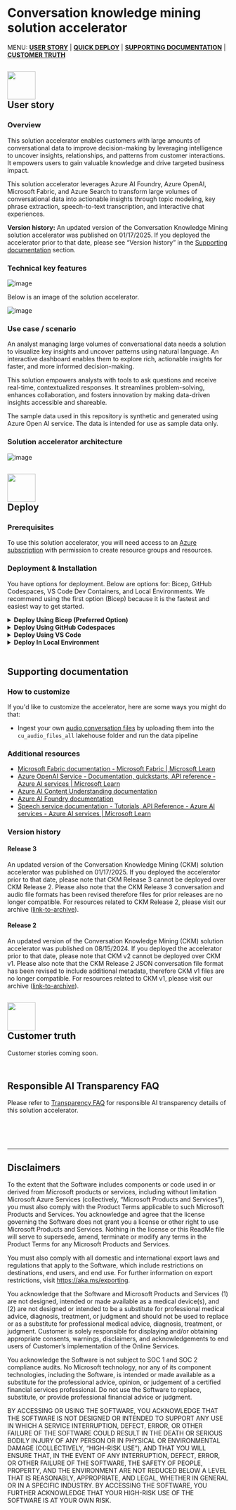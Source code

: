 # Conversation knowledge mining solution accelerator

MENU: [**USER STORY**](#user-story) \| [**QUICK DEPLOY**](#quick-deploy)  \| [**SUPPORTING DOCUMENTATION**](#supporting-documentation) \|
[**CUSTOMER TRUTH**](#customer-truth)

<h2><img src="./Documents/Images/ReadMe/userStory.png" width="64">
<br/>
User story
</h2>

### Overview

This solution accelerator enables customers with large amounts of conversational data to improve decision-making by leveraging intelligence to uncover insights, relationships, and patterns from customer interactions. It empowers users to gain valuable knowledge and drive targeted business impact. 

This solution accelerator leverages Azure AI Foundry, Azure OpenAI, Microsoft Fabric, and Azure Search to transform large volumes of conversational data into actionable insights through topic modeling, key phrase extraction, speech-to-text transcription, and interactive chat experiences.

**Version history:** An updated version of the Conversation Knowledge Mining solution accelerator was published on 01/17/2025. If you deployed the accelerator prior to that date, please see “Version history” in the [Supporting documentation](#supporting-documentation) section.

### Technical key features

![image](./Documents/Images/ReadMe/techkeyfeatures.png)

Below is an image of the solution accelerator.

![image](./Documents/Images/ReadMe/ckm-ui.png)

### Use case / scenario

An analyst managing large volumes of conversational data needs a solution to visualize key insights and uncover patterns using natural language. An interactive dashboard enables them to explore rich, actionable insights for faster, and more informed decision-making.
 
This solution empowers analysts with tools to ask questions and receive real-time, contextualized responses. It streamlines problem-solving, enhances collaboration, and fosters innovation by making data-driven insights accessible and shareable.

The sample data used in this repository is synthetic and generated using Azure Open AI service. The data is intended for use as sample data only.

### Solution accelerator architecture
![image](./Documents/Images/ReadMe/ckm-sol-arch.png)


<h2><img src="./Documents/Images/ReadMe/quickDeploy.png" width="64">
<br/>
Deploy 
</h2>

### **Prerequisites**

To use this solution accelerator, you will need access to an [Azure subscription](https://azure.microsoft.com/free/) with permission to create resource groups and resources. 

### **Deployment & Installation**
You have options for deployment. Below are options for: Bicep, GitHub Codespaces, VS Code Dev Containers, and Local Environments.
We recommend using the first option (Bicep) because it is the fastest and easiest way to get started.

<details>
  <summary><b>Deploy Using Bicep (Preferred Option)</b></summary>

### Quick Deploy (Bicep)

1. Please check the link [Azure Products by Region](https://azure.microsoft.com/en-us/explore/global-infrastructure/products-by-region/?products=all&regions=all) and choose a region where Azure AI Search, Azure OpenAI services, Azure AI Foundry Services are available. 

2. **Deploy Azure resources**  
   Click the following deployment button to create the required resources for this accelerator directly in your Azure Subscription.

   [![Deploy to Azure](https://aka.ms/deploytoazurebutton)](https://portal.azure.com/#create/Microsoft.Template/uri/https%3A%2F%2Fraw.githubusercontent.com%2Fmicrosoft%2FConversation-Knowledge-Mining-Solution-Accelerator%2Fmain%2FDeployment%2Fbicep%2Fmain.json)



   1.  Most fields will have a default name set already. You will need to update the following Azure OpenAI settings:

       -  Region - the region where the resources will be created in

       -  Solution Prefix - provide a 6 alphanumeric value that will be used to prefix resources
      
       -  Other Location - location of resources (required for Azure SQL and CosmoDB resources)
           
3.  **Create Fabric workspace**
    1.  Navigate to ([Fabric Workspace](https://app.fabric.microsoft.com/))
    2.  Click on Data Engineering experience
    3.  Click on Workspaces from left Navigation
    4.  Click on + New Workspace
        1.  Provide Name of Workspace 
        2.  Provide Description of Workspace (optional)
        3.  Click Apply
    5.  Open Workspace
    6.  Create Environment
        1.  Click ` + New Item ` (in Workspace)
        2.  Select Environment from list
        3.  Provide name for Environment and click Create
        4.  Select Public libraries in left panel
        5.  Click Add from .yml
        6.  Upload .yml from [here](./Deployment/scripts/fabric_scripts/ckm_cu_env.yml)
        7.  Click Publish
    7.  Retrieve Workspace ID from URL, refer to documentation additional assistance ([here](https://learn.microsoft.com/en-us/fabric/admin/portal-workspace#identify-your-workspace-id))

    ***Note: Wait until the Environment is finished publishing prior to proceeding witht the next steps.

4.  **Deploy Fabric resources and artifacts**
    1.   Navigate to ([Azure Portal](https://portal.azure.com/))
    2.   Click on Azure Cloud Shell in the top right of navigation Menu (add image)
    3.   Run the run the following commands:  
         1.   ```az login``` ***Follow instructions in Azure Cloud Shell for login instructions
         2.   ```rm -rf ./Conversation-Knowledge-Mining-Solution-Accelerator```
         3.   ```git clone https://github.com/microsoft/Conversation-Knowledge-Mining-Solution-Accelerator```
         4.   ```cd ./Conversation-Knowledge-Mining-Solution-Accelerator/Deployment/scripts/fabric_scripts```
         5.   ```sh ./run_fabric_items_scripts.sh keyvault_param workspaceid_param solutionprefix_param```
              1.   keyvault_param - the name of the keyvault that was created in Step 1
              2.   workspaceid_param - the workspaceid created in Step 2
              3.   solutionprefix_param - prefix used to append to lakehouse upon creation
5.  **Add App Authentication**
   
    Follow steps in [App Authentication](./Documents/AppAuthentication.md) to configure authenitcation in app service.

### Upload additional files

All files WAV files can be uploaded in the corresponding Lakehouse in the data/Files folder:

- Audio (WAV files):
  Upload Audio files in the *cu_audio_files_all* folder.

### Post-deployment
- To process additional files, manually execute the pipeline_notebook after uploading new files.
- The OpenAI prompt can be modified within the Fabric notebooks.
</details>

<details>
  <summary><b>Deploy Using GitHub Codespaces</b></summary>

 ### GitHub Codpespaces

You can run this template virtually by using GitHub Codespaces. The button will open a web-based VS Code instance in your browser:

1. Open the template (this may take several minutes):

    [![Open in GitHub Codespaces](https://github.com/codespaces/badge.svg)](https://codespaces.new/Azure-Samples/azureai-basic-python)

2. Open a terminal window
3. Continue with the [deploying steps](#deploying)

</details>

<details>
  <summary><b>Deploy Using VS Code</b></summary>

 ### VS Code Dev Containers

A related option is VS Code Dev Containers, which will open the project in your local VS Code using the [Dev Containers extension](https://marketplace.visualstudio.com/items?itemName=ms-vscode-remote.remote-containers):

1. Start Docker Desktop (install it if not already installed)
2. Open the project:

    [![Open in Dev Containers](https://img.shields.io/static/v1?style=for-the-badge&label=Dev%20Containers&message=Open&color=blue&logo=visualstudiocode)](https://vscode.dev/redirect?url=vscode://ms-vscode-remote.remote-containers/cloneInVolume?url=https://github.com/Azure-Samples/azureai-basic-python)

3. In the VS Code window that opens, once the project files show up (this may take several minutes), open a terminal window.
4. Continue with the [deploying steps](#deploying)

</details>

<details>
  <summary><b>Deploy In Local Environment</b></summary>

 ### Local environment

If you're not using one of the above options for opening the project, then you'll need to:

1. Make sure the following tools are installed:

    * [Azure Developer CLI (azd)](https://aka.ms/install-azd)
    * [Python 3.9+](https://www.python.org/downloads/)
    * [Docker Desktop](https://www.docker.com/products/docker-desktop/)
    * [Git](https://git-scm.com/downloads)

2. Download the project code:

    ```shell
    azd init -t azureai-basic-python
    ```

3. Open the project folder in your terminal or editor.

4. Continue with the [deploying steps](#deploying).

## Deploying

Once you've opened the project in [Codespaces](#github-codespaces), in [Dev Containers](#vs-code-dev-containers), or [locally](#local-environment), you can deploy it to Azure.

</details>

<br/>
<h2>
Supporting documentation
</h2>

### 

### How to customize 

If you'd like to customize the accelerator, here are some ways you might do that:
- Ingest your own [audio conversation files](./Documents/ConversationalDataFormat.md) by uploading them into the `cu_audio_files_all` lakehouse folder and run the data pipeline

### Additional resources

- [Microsoft Fabric documentation - Microsoft Fabric | Microsoft Learn](https://learn.microsoft.com/en-us/fabric/)
- [Azure OpenAI Service - Documentation, quickstarts, API reference - Azure AI services | Microsoft Learn](https://learn.microsoft.com/en-us/azure/ai-services/openai/concepts/use-your-data)
- [Azure AI Content Understanding documentation](https://learn.microsoft.com/en-us/azure/ai-services/content-understanding/)
- [Azure AI Foundry documentation](https://learn.microsoft.com/en-us/azure/ai-studio/)
- [Speech service documentation - Tutorials, API Reference - Azure AI services - Azure AI services | Microsoft Learn](https://learn.microsoft.com/en-us/azure/ai-services/speech-service/)


### Version history

#### Release 3
An updated version of the Conversation Knowledge Mining (CKM) solution accelerator was published on 01/17/2025. If you deployed the accelerator prior to that date, please note that CKM Release 3 cannot be deployed over CKM Release 2. Please also note that the CKM Release 3 conversation and audio file formats has been revised therefore files for prior releases are no longer compatible. For resources related to CKM Release 2, please visit our archive ([link-to-archive](https://github.com/microsoft/Conversation-Knowledge-Mining-Solution-Accelerator/tree/ckm-v2)).

#### Release 2
An updated version of the Conversation Knowledge Mining (CKM) solution accelerator was published on 08/15/2024. If you deployed the accelerator prior to that date, please note that CKM v2 cannot be deployed over CKM v1. Please also note that the CKM Release 2 JSON conversation file format has been revised to include additional metadata, therefore CKM v1 files are no longer compatible. For resources related to CKM v1, please visit our archive ([link-to-archive](https://github.com/microsoft/Conversation-Knowledge-Mining-Solution-Accelerator/tree/ckm-v1)).

<h2><img src="./Documents/Images/ReadMe/customerTruth.png" width="64">
</br>
Customer truth
</h2>
Customer stories coming soon.

<h2>
</br>
Responsible AI Transparency FAQ 
</h2>

Please refer to [Transparency FAQ](./TRANSPARENCY_FAQ.md) for responsible AI transparency details of this solution accelerator.

<br/>
<br/>
<br/>

---

## Disclaimers

To the extent that the Software includes components or code used in or derived from Microsoft products or services, including without limitation Microsoft Azure Services (collectively, “Microsoft Products and Services”), you must also comply with the Product Terms applicable to such Microsoft Products and Services. You acknowledge and agree that the license governing the Software does not grant you a license or other right to use Microsoft Products and Services. Nothing in the license or this ReadMe file will serve to supersede, amend, terminate or modify any terms in the Product Terms for any Microsoft Products and Services. 

You must also comply with all domestic and international export laws and regulations that apply to the Software, which include restrictions on destinations, end users, and end use. For further information on export restrictions, visit https://aka.ms/exporting. 

You acknowledge that the Software and Microsoft Products and Services (1) are not designed, intended or made available as a medical device(s), and (2) are not designed or intended to be a substitute for professional medical advice, diagnosis, treatment, or judgment and should not be used to replace or as a substitute for professional medical advice, diagnosis, treatment, or judgment. Customer is solely responsible for displaying and/or obtaining appropriate consents, warnings, disclaimers, and acknowledgements to end users of Customer’s implementation of the Online Services. 

You acknowledge the Software is not subject to SOC 1 and SOC 2 compliance audits. No Microsoft technology, nor any of its component technologies, including the Software, is intended or made available as a substitute for the professional advice, opinion, or judgement of a certified financial services professional. Do not use the Software to replace, substitute, or provide professional financial advice or judgment.  

BY ACCESSING OR USING THE SOFTWARE, YOU ACKNOWLEDGE THAT THE SOFTWARE IS NOT DESIGNED OR INTENDED TO SUPPORT ANY USE IN WHICH A SERVICE INTERRUPTION, DEFECT, ERROR, OR OTHER FAILURE OF THE SOFTWARE COULD RESULT IN THE DEATH OR SERIOUS BODILY INJURY OF ANY PERSON OR IN PHYSICAL OR ENVIRONMENTAL DAMAGE (COLLECTIVELY, “HIGH-RISK USE”), AND THAT YOU WILL ENSURE THAT, IN THE EVENT OF ANY INTERRUPTION, DEFECT, ERROR, OR OTHER FAILURE OF THE SOFTWARE, THE SAFETY OF PEOPLE, PROPERTY, AND THE ENVIRONMENT ARE NOT REDUCED BELOW A LEVEL THAT IS REASONABLY, APPROPRIATE, AND LEGAL, WHETHER IN GENERAL OR IN A SPECIFIC INDUSTRY. BY ACCESSING THE SOFTWARE, YOU FURTHER ACKNOWLEDGE THAT YOUR HIGH-RISK USE OF THE SOFTWARE IS AT YOUR OWN RISK.  
